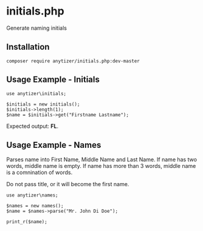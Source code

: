 # initials.php

Generate naming initials


## Installation

    composer require anytizer/initials.php:dev-master


## Usage Example - Initials

    use anytizer\initials;

    $initials = new initials();
	$initials->length(1);
    $name = $initials->get("Firstname Lastname");

Expected output: __FL__.


## Usage Example - Names

Parses name into First Name, Middle Name and Last Name.
If name has two words, middle name is empty.
If name has more than 3 words, middle name is a comnination of words.

Do not pass title, or it will become the first name.

    use anytizer\names;

    $names = new names();
	$name = $names->parse("Mr. John Di Doe");

    print_r($name);
